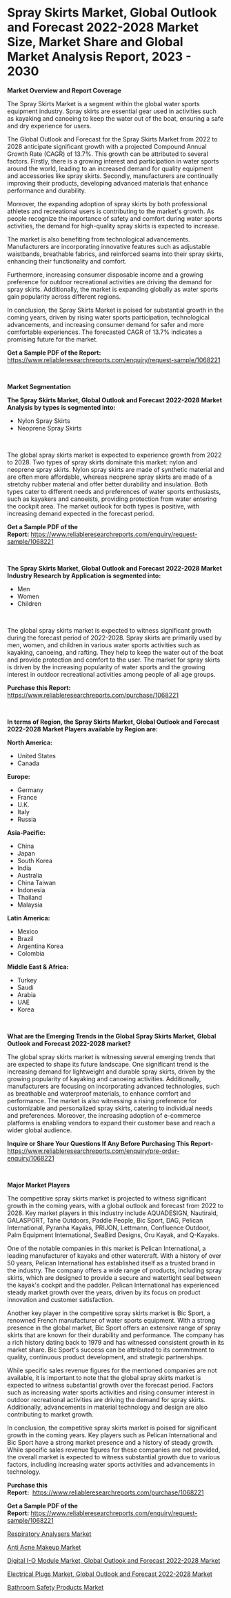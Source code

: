 <p><h1>Spray Skirts Market, Global Outlook and Forecast 2022-2028 Market Size, Market Share and Global Market Analysis Report, 2023 - 2030</h1></p><p><strong>Market Overview and Report Coverage</strong></p>
<p><p>The Spray Skirts Market is a segment within the global water sports equipment industry. Spray skirts are essential gear used in activities such as kayaking and canoeing to keep the water out of the boat, ensuring a safe and dry experience for users. </p><p>The Global Outlook and Forecast for the Spray Skirts Market from 2022 to 2028 anticipate significant growth with a projected Compound Annual Growth Rate (CAGR) of 13.7%. This growth can be attributed to several factors. Firstly, there is a growing interest and participation in water sports around the world, leading to an increased demand for quality equipment and accessories like spray skirts. Secondly, manufacturers are continually improving their products, developing advanced materials that enhance performance and durability. </p><p>Moreover, the expanding adoption of spray skirts by both professional athletes and recreational users is contributing to the market's growth. As people recognize the importance of safety and comfort during water sports activities, the demand for high-quality spray skirts is expected to increase.</p><p>The market is also benefiting from technological advancements. Manufacturers are incorporating innovative features such as adjustable waistbands, breathable fabrics, and reinforced seams into their spray skirts, enhancing their functionality and comfort.</p><p>Furthermore, increasing consumer disposable income and a growing preference for outdoor recreational activities are driving the demand for spray skirts. Additionally, the market is expanding globally as water sports gain popularity across different regions.</p><p>In conclusion, the Spray Skirts Market is poised for substantial growth in the coming years, driven by rising water sports participation, technological advancements, and increasing consumer demand for safer and more comfortable experiences. The forecasted CAGR of 13.7% indicates a promising future for the market.</p></p>
<p><strong>Get a Sample PDF of the Report:</strong> <a href="https://www.reliableresearchreports.com/enquiry/request-sample/1068221">https://www.reliableresearchreports.com/enquiry/request-sample/1068221</a></p>
<p>&nbsp;</p>
<p><strong>Market Segmentation</strong></p>
<p><strong>The Spray Skirts Market, Global Outlook and Forecast 2022-2028 Market Analysis by types is segmented into:</strong></p>
<p><ul><li>Nylon Spray Skirts</li><li>Neoprene Spray Skirts</li></ul></p>
<p>&nbsp;</p>
<p><p>The global spray skirts market is expected to experience growth from 2022 to 2028. Two types of spray skirts dominate this market: nylon and neoprene spray skirts. Nylon spray skirts are made of synthetic material and are often more affordable, whereas neoprene spray skirts are made of a stretchy rubber material and offer better durability and insulation. Both types cater to different needs and preferences of water sports enthusiasts, such as kayakers and canoeists, providing protection from water entering the cockpit area. The market outlook for both types is positive, with increasing demand expected in the forecast period.</p></p>
<p><strong>Get a Sample PDF of the Report:</strong>&nbsp;<a href="https://www.reliableresearchreports.com/enquiry/request-sample/1068221">https://www.reliableresearchreports.com/enquiry/request-sample/1068221</a></p>
<p>&nbsp;</p>
<p><strong>The Spray Skirts Market, Global Outlook and Forecast 2022-2028 Market Industry Research by Application is segmented into:</strong></p>
<p><ul><li>Men</li><li>Women</li><li>Children</li></ul></p>
<p>&nbsp;</p>
<p><p>The global spray skirts market is expected to witness significant growth during the forecast period of 2022-2028. Spray skirts are primarily used by men, women, and children in various water sports activities such as kayaking, canoeing, and rafting. They help to keep the water out of the boat and provide protection and comfort to the user. The market for spray skirts is driven by the increasing popularity of water sports and the growing interest in outdoor recreational activities among people of all age groups.</p></p>
<p><strong>Purchase this Report:</strong>&nbsp; <a href="https://www.reliableresearchreports.com/purchase/1068221">https://www.reliableresearchreports.com/purchase/1068221</a></p>
<p>&nbsp;</p>
<p><strong>In terms of Region, the Spray Skirts Market, Global Outlook and Forecast 2022-2028 Market Players available by Region are:</strong></p>
<p>
    <p> <strong> North America: </strong>
        <ul>
            <li>United States</li>
            <li>Canada</li>
        </ul>
        </p> 
    <p> <strong> Europe: </strong>
        <ul>
            <li>Germany</li>
            <li>France</li>
            <li>U.K.</li>
            <li>Italy</li>
            <li>Russia</li>
        </ul>
        </p> 
    <p> <strong> Asia-Pacific: </strong>
        <ul>
            <li>China</li>
            <li>Japan</li>
            <li>South Korea</li>
            <li>India</li>
            <li>Australia</li>
            <li>China Taiwan</li>
            <li>Indonesia</li>
            <li>Thailand</li>
            <li>Malaysia</li>
        </ul>
        </p> 
    <p> <strong> Latin America: </strong>
        <ul>
            <li>Mexico</li>
            <li>Brazil</li>
            <li>Argentina Korea</li>
            <li>Colombia</li>
        </ul>
        </p> 
    <p> <strong> Middle East & Africa: </strong>
        <ul>
            <li>Turkey</li>
            <li>Saudi</li>
            <li>Arabia</li>
            <li>UAE</li>
            <li>Korea</li>
        </ul>
    </p>
    </p>
<p>&nbsp;</p>
<p><strong>What are the Emerging Trends in the Global Spray Skirts Market, Global Outlook and Forecast 2022-2028 market?</strong></p>
<p><p>The global spray skirts market is witnessing several emerging trends that are expected to shape its future landscape. One significant trend is the increasing demand for lightweight and durable spray skirts, driven by the growing popularity of kayaking and canoeing activities. Additionally, manufacturers are focusing on incorporating advanced technologies, such as breathable and waterproof materials, to enhance comfort and performance. The market is also witnessing a rising preference for customizable and personalized spray skirts, catering to individual needs and preferences. Moreover, the increasing adoption of e-commerce platforms is enabling vendors to expand their customer base and reach a wider global audience.</p></p>
<p><strong>Inquire or Share Your Questions If Any Before Purchasing This Report</strong>- <a href="https://www.reliableresearchreports.com/enquiry/pre-order-enquiry/1068221">https://www.reliableresearchreports.com/enquiry/pre-order-enquiry/1068221</a></p>
<p>&nbsp;</p>
<p><strong>Major Market Players</strong></p>
<p><p>The competitive spray skirts market is projected to witness significant growth in the coming years, with a global outlook and forecast from 2022 to 2028. Key market players in this industry include AQUADESIGN, Nautiraid, GALASPORT, Tahe Outdoors, Paddle People, Bic Sport, DAG, Pelican International, Pyranha Kayaks, PRIJON, Lettmann, Confluence Outdoor, Palm Equipment International, SeaBird Designs, Oru Kayak, and Q-Kayaks.</p><p>One of the notable companies in this market is Pelican International, a leading manufacturer of kayaks and other watercraft. With a history of over 50 years, Pelican International has established itself as a trusted brand in the industry. The company offers a wide range of products, including spray skirts, which are designed to provide a secure and watertight seal between the kayak's cockpit and the paddler. Pelican International has experienced steady market growth over the years, driven by its focus on product innovation and customer satisfaction.</p><p>Another key player in the competitive spray skirts market is Bic Sport, a renowned French manufacturer of water sports equipment. With a strong presence in the global market, Bic Sport offers an extensive range of spray skirts that are known for their durability and performance. The company has a rich history dating back to 1979 and has witnessed consistent growth in its market share. Bic Sport's success can be attributed to its commitment to quality, continuous product development, and strategic partnerships.</p><p>While specific sales revenue figures for the mentioned companies are not available, it is important to note that the global spray skirts market is expected to witness substantial growth over the forecast period. Factors such as increasing water sports activities and rising consumer interest in outdoor recreational activities are driving the demand for spray skirts. Additionally, advancements in material technology and design are also contributing to market growth.</p><p>In conclusion, the competitive spray skirts market is poised for significant growth in the coming years. Key players such as Pelican International and Bic Sport have a strong market presence and a history of steady growth. While specific sales revenue figures for these companies are not provided, the overall market is expected to witness substantial growth due to various factors, including increasing water sports activities and advancements in technology.</p></p>
<p><strong>Purchase this Report:</strong>&nbsp;&nbsp;<a href="https://www.reliableresearchreports.com/purchase/1068221">https://www.reliableresearchreports.com/purchase/1068221</a></p>
<p></p>
<p><strong>Get a Sample PDF of the Report:</strong>&nbsp;<a href="https://www.reliableresearchreports.com/enquiry/request-sample/1068221">https://www.reliableresearchreports.com/enquiry/request-sample/1068221</a></p>
<p><p><a href="https://www.reportprime.com/respiratory-analysers-r9005">Respiratory Analysers Market</a></p><p><a href="https://medium.com/@guyskiles1918/anti-acne-makeup-market-size-growth-forecast-2023-2030-f9f9275b26e3">Anti Acne Makeup Market</a></p><p><a href="https://github.com/NorbertYates/Market-Research-Report-List-1/blob/main/digital-i-o-module-market-global-outlook-and-forecast-2022-2028-market.md">Digital I-O Module Market, Global Outlook and Forecast 2022-2028 Market</a></p><p><a href="https://github.com/RoccoManning/Market-Research-Report-List-1/blob/main/electrical-plugs-market-global-outlook-and-forecast-2022-2028-market.md">Electrical Plugs Market, Global Outlook and Forecast 2022-2028 Market</a></p><p><a href="https://www.linkedin.com/pulse/bathroom-safety-products-market-size-share-amp-trends-u2hxe/">Bathroom Safety Products Market</a></p></p>